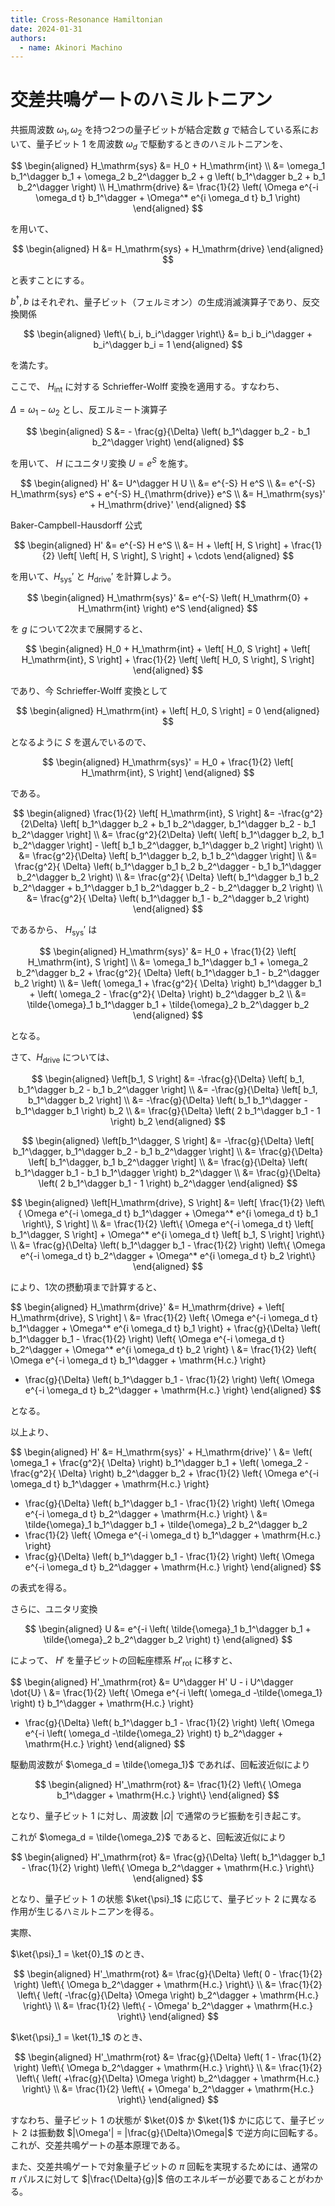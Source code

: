 ```yaml
---
title: Cross-Resonance Hamiltonian
date: 2024-01-31
authors:
  - name: Akinori Machino
---
```


# 交差共鳴ゲートのハミルトニアン

共振周波数 $\omega_1, \omega_2$ を持つ2つの量子ビットが結合定数 $g$ で結合している系において、量子ビット 1 を周波数 $\omega_d$ で駆動するときのハミルトニアンを、

$$
\begin{aligned}
H_\mathrm{sys} &= H_0 + H_\mathrm{int}
\\
&= \omega_1 b_1^\dagger b_1 + \omega_2 b_2^\dagger b_2 + g \left( b_1^\dagger b_2 + b_1 b_2^\dagger \right)
\\
H_\mathrm{drive} &= \frac{1}{2} \left( \Omega e^{-i \omega_d t} b_1^\dagger + \Omega^* e^{i \omega_d t} b_1 \right)
\end{aligned}
$$

を用いて、

$$
\begin{aligned}
H &= H_\mathrm{sys} + H_\mathrm{drive}
\end{aligned}
$$

と表すことにする。

$b^\dagger, b$ はそれぞれ、量子ビット（フェルミオン）の生成消滅演算子であり、反交換関係

$$
\begin{aligned}
\left\{ b_i, b_i^\dagger \right\} &= b_i b_i^\dagger + b_i^\dagger b_i = 1
\end{aligned}
$$

を満たす。

ここで、 $H_\mathrm{int}$ に対する Schrieffer-Wolff 変換を適用する。すなわち、

$\Delta = \omega_1 - \omega_2$ とし、反エルミート演算子

$$
\begin{aligned}
S &= - \frac{g}{\Delta} \left( b_1^\dagger b_2 - b_1 b_2^\dagger \right)
\end{aligned}
$$

を用いて、 $H$ にユニタリ変換 $U = e^S$ を施す。

$$
\begin{aligned}
H' &= U^\dagger H U
\\
&= e^{-S} H e^S
\\
&= e^{-S} H_\mathrm{sys} e^S + e^{-S} H_{\mathrm{drive}} e^S
\\
&= H_\mathrm{sys}' + H_\mathrm{drive}'
\end{aligned}
$$

Baker-Campbell-Hausdorff 公式

$$
\begin{aligned}
H' &= e^{-S} H e^S
\\
&= H + \left[ H, S \right] + \frac{1}{2} \left[ \left[ H, S \right], S \right] + \cdots
\end{aligned}
$$

を用いて、$H_\mathrm{sys}'$ と $H_\mathrm{drive}'$ を計算しよう。

$$
\begin{aligned}
H_\mathrm{sys}' &= e^{-S} \left( H_\mathrm{0} + H_\mathrm{int} \right) e^S
\end{aligned}
$$

を $g$ について2次まで展開すると、

$$
\begin{aligned}
H_0 + H_\mathrm{int} + \left[ H_0, S \right] + \left[ H_\mathrm{int}, S \right] + \frac{1}{2} \left[ \left[ H_0, S \right], S \right]
\end{aligned}
$$

であり、今 Schrieffer-Wolff 変換として

$$
\begin{aligned}
H_\mathrm{int} + \left[ H_0, S \right] = 0
\end{aligned}
$$

となるように $S$ を選んでいるので、

$$
\begin{aligned}
H_\mathrm{sys}' = H_0 + \frac{1}{2} \left[ H_\mathrm{int}, S \right]
\end{aligned}
$$

である。

$$
\begin{aligned}
\frac{1}{2} \left[ H_\mathrm{int}, S \right] &= -\frac{g^2}{2\Delta} \left[ b_1^\dagger b_2 + b_1 b_2^\dagger, b_1^\dagger b_2 - b_1 b_2^\dagger \right]
\\
&= \frac{g^2}{2\Delta} \left(
\left[ b_1^\dagger b_2, b_1 b_2^\dagger \right] - \left[ b_1 b_2^\dagger, b_1^\dagger b_2 \right]
\right)
\\
&= \frac{g^2}{\Delta} \left[ b_1^\dagger b_2, b_1 b_2^\dagger \right]
\\
&= \frac{g^2}{ \Delta} \left( b_1^\dagger b_1 b_2 b_2^\dagger - b_1 b_1^\dagger b_2^\dagger b_2 \right)
\\
&= \frac{g^2}{ \Delta} \left( b_1^\dagger b_1 b_2 b_2^\dagger + b_1^\dagger b_1 b_2^\dagger b_2 - b_2^\dagger b_2 \right)
\\
&= \frac{g^2}{ \Delta} \left( b_1^\dagger b_1 - b_2^\dagger b_2 \right)
\end{aligned}
$$

であるから、 $H_\mathrm{sys}'$ は

$$
\begin{aligned}
H_\mathrm{sys}' &= H_0 + \frac{1}{2} \left[ H_\mathrm{int}, S \right]
\\
&= \omega_1 b_1^\dagger b_1 + \omega_2 b_2^\dagger b_2 + \frac{g^2}{ \Delta} \left( b_1^\dagger b_1 - b_2^\dagger b_2 \right)
\\
&= \left( \omega_1 + \frac{g^2}{ \Delta} \right) b_1^\dagger b_1 + \left( \omega_2 - \frac{g^2}{ \Delta} \right) b_2^\dagger b_2
\\
&= \tilde{\omega}_1 b_1^\dagger b_1 + \tilde{\omega}_2 b_2^\dagger b_2
\end{aligned}
$$

となる。

さて、$H_\mathrm{drive}$ については、

$$
\begin{aligned}
\left[b_1, S \right] &= -\frac{g}{\Delta} \left[ b_1, b_1^\dagger b_2 - b_1 b_2^\dagger \right]
\\
&= -\frac{g}{\Delta} \left[ b_1, b_1^\dagger b_2 \right]
\\
&= -\frac{g}{\Delta} \left( b_1 b_1^\dagger - b_1^\dagger b_1 \right) b_2
\\
&= \frac{g}{\Delta} \left( 2 b_1^\dagger b_1 - 1 \right) b_2
\end{aligned}
$$

$$
\begin{aligned}
\left[b_1^\dagger, S \right] &= -\frac{g}{\Delta} \left[ b_1^\dagger, b_1^\dagger b_2 - b_1 b_2^\dagger \right]
\\
&= \frac{g}{\Delta} \left[ b_1^\dagger, b_1 b_2^\dagger \right]
\\
&= \frac{g}{\Delta} \left( b_1^\dagger b_1 - b_1 b_1^\dagger \right) b_2^\dagger
\\
&= \frac{g}{\Delta} \left( 2 b_1^\dagger b_1 - 1 \right) b_2^\dagger
\end{aligned}
$$

$$
\begin{aligned}
\left[H_\mathrm{drive}, S \right] &= \left[ \frac{1}{2} \left\{ \Omega e^{-i \omega_d t} b_1^\dagger + \Omega^* e^{i \omega_d t} b_1 \right\}, S \right]
\\
&= \frac{1}{2} \left\{ \Omega e^{-i \omega_d t} \left[ b_1^\dagger, S \right] + \Omega^* e^{i \omega_d t} \left[ b_1, S \right] \right\}
\\
&= \frac{g}{\Delta} \left( b_1^\dagger b_1 - \frac{1}{2} \right) \left\{ \Omega e^{-i \omega_d t} b_2^\dagger + \Omega^* e^{i \omega_d t}  b_2 \right\}
\end{aligned}
$$

により、1次の摂動項まで計算すると、

$$
\begin{aligned}
H_\mathrm{drive}' &= H_\mathrm{drive} + \left[ H_\mathrm{drive}, S \right]
\\
&= \frac{1}{2} \left\{ \Omega e^{-i \omega_d t} b_1^\dagger + \Omega^* e^{i \omega_d t} b_1 \right\} + \frac{g}{\Delta} \left( b_1^\dagger b_1 - \frac{1}{2} \right) \left\{ \Omega e^{-i \omega_d t} b_2^\dagger + \Omega^* e^{i \omega_d t}  b_2 \right\}
\\
&= \frac{1}{2} \left\{ \Omega e^{-i \omega_d t} b_1^\dagger + \mathrm{H.c.} \right\}
+ \frac{g}{\Delta} \left( b_1^\dagger b_1 - \frac{1}{2} \right) \left\{ \Omega e^{-i \omega_d t} b_2^\dagger + \mathrm{H.c.} \right\}
\end{aligned}
$$

となる。

以上より、

$$
\begin{aligned}
H' &= H_\mathrm{sys}' + H_\mathrm{drive}'
\\
&= \left( \omega_1 + \frac{g^2}{ \Delta} \right) b_1^\dagger b_1 + \left( \omega_2 - \frac{g^2}{ \Delta} \right) b_2^\dagger b_2 + \frac{1}{2} \left\{ \Omega e^{-i \omega_d t} b_1^\dagger + \mathrm{H.c.} \right\}
+ \frac{g}{\Delta} \left( b_1^\dagger b_1 - \frac{1}{2} \right) \left\{ \Omega e^{-i \omega_d t} b_2^\dagger + \mathrm{H.c.} \right\}
\\
&= \tilde{\omega}_1 b_1^\dagger b_1 + \tilde{\omega}_2 b_2^\dagger b_2
+ \frac{1}{2} \left\{ \Omega e^{-i \omega_d t} b_1^\dagger + \mathrm{H.c.} \right\}
+ \frac{g}{\Delta} \left( b_1^\dagger b_1 - \frac{1}{2} \right) \left\{ \Omega e^{-i \omega_d t} b_2^\dagger + \mathrm{H.c.} \right\}
\end{aligned}
$$

の表式を得る。

さらに、ユニタリ変換

$$
\begin{aligned}
U &= e^{-i \left( \tilde{\omega}_1 b_1^\dagger b_1 + \tilde{\omega}_2 b_2^\dagger b_2 \right) t}
\end{aligned}
$$

によって、 $H'$ を量子ビットの回転座標系 $H'_\mathrm{rot}$ に移すと、

$$
\begin{aligned}
H'_\mathrm{rot} &= U^\dagger H' U - i U^\dagger \dot{U}
\\
&= \frac{1}{2} \left\{ \Omega e^{-i \left( \omega_d -\tilde{\omega_1} \right) t} b_1^\dagger + \mathrm{H.c.} \right\}
+ \frac{g}{\Delta} \left( b_1^\dagger b_1 - \frac{1}{2} \right) \left\{ \Omega e^{-i \left( \omega_d -\tilde{\omega_2} \right) t} b_2^\dagger + \mathrm{H.c.} \right\}
\end{aligned}
$$

駆動周波数が $\omega_d = \tilde{\omega_1}$ であれば、回転波近似により

$$
\begin{aligned}
H'_\mathrm{rot} &= \frac{1}{2} \left\{ \Omega b_1^\dagger + \mathrm{H.c.} \right\}
\end{aligned}
$$

となり、量子ビット 1 に対し、周波数 $|\Omega|$ で通常のラビ振動を引き起こす。

これが $\omega_d = \tilde{\omega_2}$ であると、回転波近似により

$$
\begin{aligned}
H'_\mathrm{rot} &= \frac{g}{\Delta} \left( b_1^\dagger b_1 - \frac{1}{2} \right) \left\{ \Omega b_2^\dagger + \mathrm{H.c.} \right\}
\end{aligned}
$$

となり、量子ビット 1 の状態 $\ket{\psi}_1$ に応じて、量子ビット 2 に異なる作用が生じるハミルトニアンを得る。

実際、

$\ket{\psi}_1 = \ket{0}_1$ のとき、

$$
\begin{aligned}
H'_\mathrm{rot} &= \frac{g}{\Delta} \left( 0 - \frac{1}{2} \right) \left\{ \Omega b_2^\dagger + \mathrm{H.c.} \right\}
\\
&= \frac{1}{2} \left\{ \left( -\frac{g}{\Delta} \Omega \right) b_2^\dagger + \mathrm{H.c.} \right\}
\\
&= \frac{1}{2} \left\{ - \Omega' b_2^\dagger + \mathrm{H.c.} \right\}
\end{aligned}
$$

$\ket{\psi}_1 = \ket{1}_1$ のとき、

$$
\begin{aligned}
H'_\mathrm{rot} &= \frac{g}{\Delta} \left( 1 - \frac{1}{2} \right) \left\{ \Omega b_2^\dagger + \mathrm{H.c.} \right\}
\\
&= \frac{1}{2} \left\{ \left( +\frac{g}{\Delta} \Omega \right) b_2^\dagger + \mathrm{H.c.} \right\}
\\
&= \frac{1}{2} \left\{ + \Omega' b_2^\dagger + \mathrm{H.c.} \right\}
\end{aligned}
$$

すなわち、量子ビット 1 の状態が $\ket{0}$ か $\ket{1}$ かに応じて、量子ビット 2 は振動数 $|\Omega'| = |\frac{g}{\Delta}\Omega|$ で逆方向に回転する。これが、交差共鳴ゲートの基本原理である。

また、交差共鳴ゲートで対象量子ビットの $\pi$ 回転を実現するためには、通常の $\pi$ パルスに対して $|\frac{\Delta}{g}|$ 倍のエネルギーが必要であることがわかる。